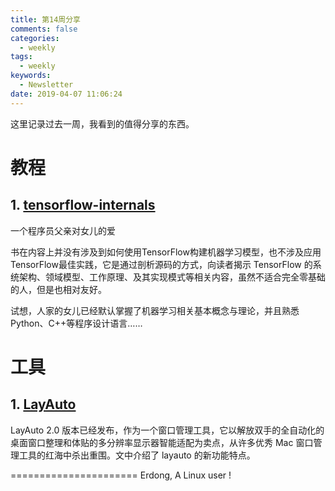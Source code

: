 ```yaml
---
title: 第14周分享
comments: false
categories:
  - weekly
tags:
  - weekly
keywords:
  - Newsletter
date: 2019-04-07 11:06:24
---
```



这里记录过去一周，我看到的值得分享的东西。
<!--more-->


# 教程

## 1. [tensorflow-internals](https://github.com/horance-liu/tensorflow-internals)

一个程序员父亲对女儿的爱

书在内容上并没有涉及到如何使用TensorFlow构建机器学习模型，也不涉及应用TensorFlow最佳实践，它是通过剖析源码的方式，向读者揭示 TensorFlow 的系统架构、领域模型、工作原理、及其实现模式等相关内容，虽然不适合完全零基础的人，但是也相对友好。

试想，人家的女儿已经默认掌握了机器学习相关基本概念与理论，并且熟悉Python、C++等程序设计语言……

# 工具

## 1. [LayAuto](https://sspai.com/post/4152)

LayAuto 2.0 版本已经发布，作为一个窗口管理工具，它以解放双手的全自动化的桌面窗口整理和体贴的多分辨率显示器智能适配为卖点，从许多优秀 Mac 窗口管理工具的红海中杀出重围。文中介绍了 layauto 的新功能特点。



======================
Erdong, A Linux user !
